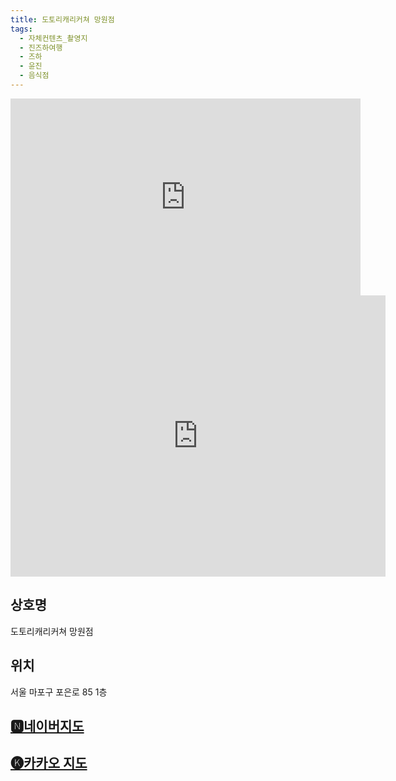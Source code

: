 ```yaml
---
title: 도토리캐리커쳐 망원점
tags:
  - 자체컨텐츠_촬영지
  - 진즈하여행
  - 즈하
  - 윤진
  - 음식점
---
```

<iframe width="560" height="315" src="https://www.youtube.com/embed/LervgNNq778?si=Nx3TEl9BOam5pITs" title="YouTube video player" frameborder="0" allow="accelerometer; autoplay; clipboard-write; encrypted-media; gyroscope; picture-in-picture; web-share" referrerpolicy="strict-origin-when-cross-origin" allowfullscreen></iframe>
<iframe src="https://www.google.com/maps/embed?pb=!1m18!1m12!1m3!1d3163.0179714884407!2d126.90259971185543!3d37.55464037192506!2m3!1f0!2f0!3f0!3m2!1i1024!2i768!4f13.1!3m3!1m2!1s0x357c992f37164b7f%3A0x79192ad46ee484af!2z7ISc7Jq47Yq567OE7IucIOuniO2PrOq1rCDtj6zsnYDroZwgODU!5e0!3m2!1sko!2skr!4v1741432804570!5m2!1sko!2skr" width="600" height="450" style="border:0;" allowfullscreen="" loading="lazy" referrerpolicy="no-referrer-when-downgrade"></iframe>

## 상호명
도토리캐리커쳐 망원점

## 위치
서울 마포구 포은로 85 1층


## [🅽네이버지도](https://naver.me/xs3K5X35)

## [🅚카카오 지도](https://place.map.kakao.com/1811187018)